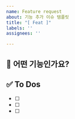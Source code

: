```yaml
---
name: Feature request
about: 기능 추가 이슈 템플릿
title: "[ Feat ]"
labels: ''
assignees: ''

---
```


<!-- 제목은 [ Feat ] 내용 으로 작성합니다  -->

## 💚 어떤 기능인가요?

## ✅ To Dos

- [ ]
- [ ]
- [ ]
